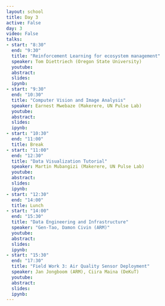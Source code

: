 ```yaml
---
layout: school
title: Day 3
active: False
day: 3
video: False
talks:
- start: "8:30"
  end: "9:30"
  title: "Reinforcement Learning for ecosystem management"
  speaker: Tom Diettriech (Oregon State University)
  youtube:
  abstract:
  slides:
  ipynb:
- start: "9:30"
  end: "10:30"
  title: "Computer Vision and Image Analysis"
  speaker: Earnest Mwebaze (Makerere, UN Pulse Lab)
  youtube:
  abstract:
  slides:
  ipynb:
- start: "10:30"
  end: "11:00"
  title: Break
- start: "11:00"
  end: "12:30"
  title: "Data Visualization Tutorial"
  speaker: Martin Mubangizi (Makerere, UN Pulse Lab)
  youtube:
  abstract:
  slides:
  ipynb:
- start: "12:30"
  end: "14:00"
  title: Lunch
- start: "14:00"
  end: "15:30"
  title: "Data Engineering and Infrastructure"
  speaker: "Gen-Tao, Damon Civin (ARM)"
  youtube:
  abstract:
  slides:
  ipynb:
- start: "15:30"
  end: "17:30"
  title: "Field Work 3: Air Quality Sensor Deployment"
  speaker: Jan Jongboom (ARM), Ciira Maina (DeKuT)
  youtube:
  abstract:
  slides:
  ipynb:
---
```


<!-- <h4> Summer School Day 3 </h4> -->
